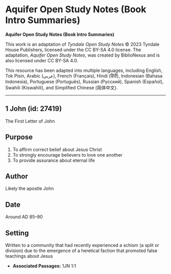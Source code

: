 # Aquifer Open Study Notes (Book Intro Summaries)

**Aquifer Open Study Notes (Book Intro Summaries)**

This work is an adaptation of *Tyndale Open Study Notes* © 2023 Tyndale House Publishers, licensed under the CC BY\-SA 4\.0 license. The adaptation, *Aquifer Open Study Notes*, was created by BiblioNexus and is also licensed under CC BY\-SA 4\.0\.

This resource has been adapted into multiple languages, including English, Tok Pisin, Arabic (عربي), French (Français), Hindi (हिंदी), Indonesian (Bahasa Indonesia), Portuguese (Português), Russian (Русский), Spanish (Español), Swahili (Kiswahili), and Simplified Chinese (简体中文).



--------------------------------

## 1 John (id: 27419)

The First Letter of John

Purpose
-------

1. To affirm correct belief about Jesus Christ
2. To strongly encourage believers to love one another
3. To provide assurance about eternal life

Author
------

Likely the apostle John

Date
----

Around AD 85–90

Setting
-------

Written to a community that had recently experienced a schism (a split or division) due to the emergence of a heretical faction that promoted false teachings about Jesus

* **Associated Passages:** 1JN 1:1

